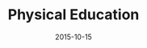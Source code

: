 ---
layout: staff
date: 2015-10-15
image: 
category: staff_support
name: Mr. Hess
room: Gym
title: Physical Education
email: arhess@cps.edu
---